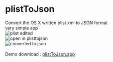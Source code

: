 # plistToJson
Convert the OS X written plist xml to JSON format<br>very simple app<br>
![plist edited](url "readme/readme1.png")<br>
![open in plisttojson](url "readme/readme2.png")<br>
![converted to json](url "readme/readme3.png")<br>
<br>
Demo download : [plistToJson.app](url "readme/plistToJson.app.zip") 